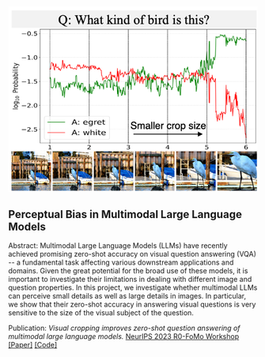 ![Perceptual Bias in Multimodal Large Language Models](../images/perceptual_bias_mllms.png)

## Perceptual Bias in Multimodal Large Language Models

Abstract: Multimodal Large Language Models (LLMs) have recently achieved promising zero-shot accuracy on visual question answering (VQA) -- a fundamental task affecting various downstream applications and domains. Given the great potential for the broad use of these models, it is important to investigate their limitations in dealing with different image and question properties. In this project, we investigate whether multimodal LLMs can perceive small details as well as large details in images. In particular, we show that their zero-shot accuracy in answering visual questions is very sensitive to the size of the visual subject of the question.

Publication: <i>Visual cropping improves zero-shot question answering of multimodal large language models.</i> <a target="_blank" rel="noopener noreferrer" href="https://sites.google.com/view/r0-fomo">NeurIPS 2023 R0-FoMo Workshop</a> <a target="_blank" rel="noopener noreferrer" href="https://arxiv.org/pdf/2310.16033.pdf">[Paper]</a> <a target="_blank" rel="noopener noreferrer" href="https://github.com/saccharomycetes/visual_crop_zsvqa">[Code]</a>